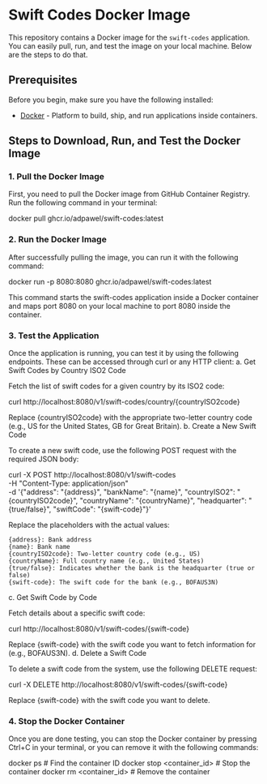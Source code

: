 # Swift Codes Docker Image

This repository contains a Docker image for the `swift-codes` application. You can easily pull, run, and test the image on your local machine. Below are the steps to do that.

## Prerequisites

Before you begin, make sure you have the following installed:

- [Docker](https://www.docker.com/get-started) - Platform to build, ship, and run applications inside containers.

## Steps to Download, Run, and Test the Docker Image

### 1. **Pull the Docker Image**

First, you need to pull the Docker image from GitHub Container Registry. Run the following command in your terminal:

docker pull ghcr.io/adpawel/swift-codes:latest

### 2. **Run the Docker Image**

After successfully pulling the image, you can run it with the following command:

docker run -p 8080:8080 ghcr.io/adpawel/swift-codes:latest

This command starts the swift-codes application inside a Docker container and maps port 8080 on your local machine to port 8080 inside the container.
### 3. **Test the Application**

Once the application is running, you can test it by using the following endpoints. These can be accessed through curl or any HTTP client:
a. Get Swift Codes by Country ISO2 Code

Fetch the list of swift codes for a given country by its ISO2 code:

curl http://localhost:8080/v1/swift-codes/country/{countryISO2code}

Replace {countryISO2code} with the appropriate two-letter country code (e.g., US for the United States, GB for Great Britain).
b. Create a New Swift Code

To create a new swift code, use the following POST request with the required JSON body:

curl -X POST http://localhost:8080/v1/swift-codes \
-H "Content-Type: application/json" \
-d '{"address": "{address}", "bankName": "{name}", "countryISO2": "{countryISO2code}", "countryName": "{countryName}", "headquarter": "{true/false}", "swiftCode": "{swift-code}"}'

Replace the placeholders with the actual values:

    {address}: Bank address
    {name}: Bank name
    {countryISO2code}: Two-letter country code (e.g., US)
    {countryName}: Full country name (e.g., United States)
    {true/false}: Indicates whether the bank is the headquarter (true or false)
    {swift-code}: The swift code for the bank (e.g., BOFAUS3N)

c. Get Swift Code by Code

Fetch details about a specific swift code:

curl http://localhost:8080/v1/swift-codes/{swift-code}

Replace {swift-code} with the swift code you want to fetch information for (e.g., BOFAUS3N).
d. Delete a Swift Code

To delete a swift code from the system, use the following DELETE request:

curl -X DELETE http://localhost:8080/v1/swift-codes/{swift-code}

Replace {swift-code} with the swift code you want to delete.
### 4. **Stop the Docker Container**

Once you are done testing, you can stop the Docker container by pressing Ctrl+C in your terminal, or you can remove it with the following commands:

docker ps  # Find the container ID
docker stop <container_id>  # Stop the container
docker rm <container_id>  # Remove the container
